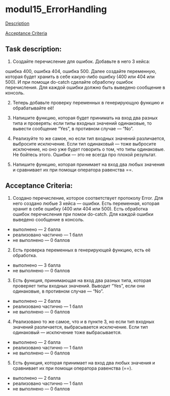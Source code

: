 # modul15_ErrorHandling
[Description](#task_description)

[Acceptance Criteria](#acceptance)

## Task description:
 1. Создайте перечисление для ошибок. Добавьте в него 3 кейса:

ошибка 400,
ошибка 404,
ошибка 500.
Далее создайте переменную, которая будет хранить в себе какую-либо ошибку (400 или 404 или 500). И при помощи do-catch сделайте обработку ошибок перечисления. Для каждой ошибки должно быть выведено сообщение в консоль.

2. Теперь добавьте проверку переменных в генерирующую функцию и обрабатывайте её! 

3. Напишите функцию, которая будет принимать на вход два разных типа и проверять: если типы входных значений одинаковые, то вывести сообщение “Yes”, в противном случае — “No”.

4. Реализуйте то же самое, но если тип входных значений различается, выбросите исключение. Если тип одинаковый — тоже выбросите исключение, но оно уже будет говорить о том, что типы одинаковые. Не бойтесь этого. Ошибки — это не всегда про плохой результат.

5. Напишите функцию, которая принимает на вход два любых значения и сравнивает их при помощи оператора равенства ==.
 
 
## Acceptance Criteria:

1. Создано перечисление, которое соответствует протоколу Error. Для него создано любые 3 кейса —  ошибки. Есть переменная, которая хранит в себе ошибку (400 или 404 или 500). Есть обработка ошибок перечисления при помои do-catch. Для каждой ошибки выведено сообщение в консоль.
- выполнено — 2 балла
- реализовано частично — 1 балл
- не выполнено — 0 баллов

2. Есть проверка переменных в генерирующей функцию, есть её обработка.
- выполнено — 3 балла
- не выполнено — 0 баллов

3. Есть функция, принимающая на вход два разных типа, которая проверяет типы входных значений. Выводит “Yes”, если они одинаковые, в противном случае — “No”.
- выполнено — 2 балла
- реализовано частично — 1 балл
- не выполнено — 0 баллов

4. Реализовано то же самое, что и в пункте 3, но если тип входных значений различается, выбрасывается исключение. Если тип одинаковый — исключение тоже выбрасывается.
- выполнено — 2 балла
- реализовано частично — 1 балл
- не выполнено — 0 баллов

5. Есть функция, которая принимает на вход два любых значения и сравнивает их при помощи оператора равенства (==).
- выполнено — 2 балла
- реализовано частично — 1 балл
- не выполнено — 0 баллов
